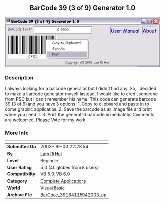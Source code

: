 ﻿<div align="center">

## BarCode 39 \(3 of 9\) Generator 1\.0

<img src="PIC2003942350508813.JPG">
</div>

### Description

I always looking for a barcode generator but I didn't find any. So, I decided to make a barcode generator myself instead. I would like to credit someone from PSC but I can't remember his name. This code can generate barcode 39 (3 of 9) and you have 3 options: 1. Copy to clipboard and paste in to come graphic application. 2. Save the barcode as an image file and print when you need it. 3. Print the generated barcode immediately. Comments are welcomed. Please Vote for my work.
 
### More Info
 


<span>             |<span>
---                |---
**Submitted On**   |2003-09-03 22:28:54
**By**             |[Lam Ri Hui](https://github.com/Planet-Source-Code/PSCIndex/blob/master/ByAuthor/lam-ri-hui.md)
**Level**          |Beginner
**User Rating**    |5.0 (40 globes from 8 users)
**Compatibility**  |VB 5\.0, VB 6\.0
**Category**       |[Complete Applications](https://github.com/Planet-Source-Code/PSCIndex/blob/master/ByCategory/complete-applications__1-27.md)
**World**          |[Visual Basic](https://github.com/Planet-Source-Code/PSCIndex/blob/master/ByWorld/visual-basic.md)
**Archive File**   |[BarCode\_39164115942003\.zip](https://github.com/Planet-Source-Code/lam-ri-hui-barcode-39-3-of-9-generator-1-0__1-48268/archive/master.zip)








